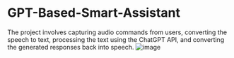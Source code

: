 # GPT-Based-Smart-Assistant
The project involves capturing audio commands from users, converting the speech to text, processing the text using the ChatGPT API, and converting the generated responses back into speech. 
![image](https://github.com/user-attachments/assets/6bbcd296-9564-4866-86f6-c018520a6e7a)
